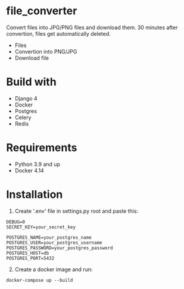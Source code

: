 # file_converter
Convert files into JPG/PNG files and download them.
30 minutes after convertion, files get automatically deleted.

- Files
- Convertion into PNG/JPG
- Download file

# Build with
* Django 4
* Docker
* Postgres
* Celery
* Redis

# Requirements

* Python 3.9 and up
* Docker 4.14

# Installation

1. Create '.env' file in settings.py root and paste this:

 ```
DEBUG=0
SECRET_KEY=your_secret_key

POSTGRES_NAME=your_postgres_name
POSTGRES_USER=your_postgres_username
POSTGRES_PASSWORD=your_postgres_password
POSTGRES_HOST=db
POSTGRES_PORT=5432
   ```

2. Create a docker image and run:

```
docker-compose up --build
```
